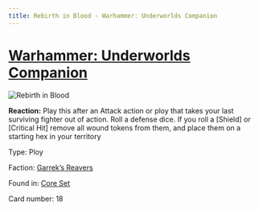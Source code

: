 ```yaml
---
title: Rebirth in Blood - Warhammer: Underworlds Companion
---
```


# [Warhammer: Underworlds Companion](https://guidokessels.github.io/wh-underworlds)

  

![Rebirth in Blood](https://warhammerunderworlds.com/wp-content/uploads/sites/6/2017/12/018_ENG-Rebirth-in-Blood.png)

<b>Reaction:</b> Play this after an Attack action or ploy that takes your last surviving fighter out of action. Roll a defense dice. If you roll a [Shield] or [Critical Hit] remove all wound tokens from them, and place them on a starting hex in your territory

Type: Ploy

Faction: [Garrek’s Reavers](https://guidokessels.github.io/wh-underworlds/factions/garreks-reavers)

Found in: [Core Set](https://guidokessels.github.io/wh-underworlds/locations/core-set)

Card number: 18
